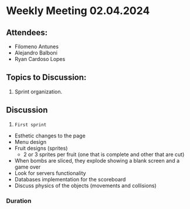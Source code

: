 # Weekly Meeting 02.04.2024

## Attendees:
- Filomeno Antunes
- Alejandro Balboni
- Ryan Cardoso Lopes

## Topics to Discussion:

1. Sprint organization.




## Discussion
1. `First sprint`
- Esthetic changes to the page 
- Menu design
- Fruit designs (sprites)
  * 2 or 3 sprites per fruit (one that is complete and other that are cut)
- When bombs are sliced, they explode showing a blank screen and a game over
- Look for servers functionality
- Databases implementation for the scoreboard
- Discuss physics of the objects (movements and collisions) 


### Duration

